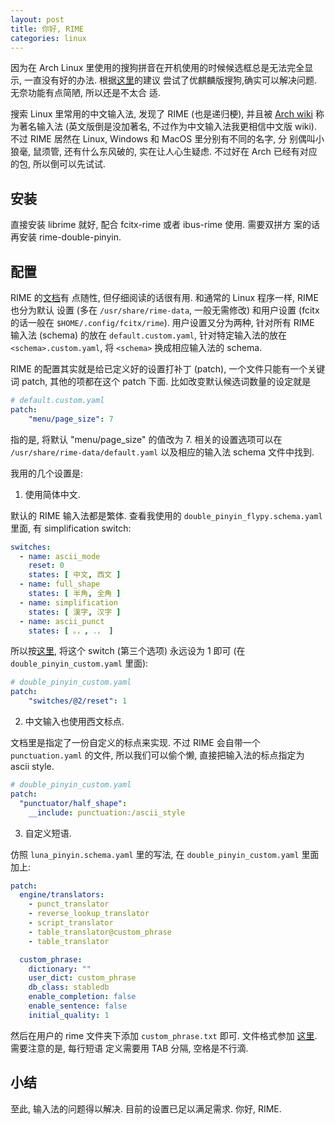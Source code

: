 ```yaml
---
layout: post
title: 你好, RIME
categories: linux
---
```


因为在 Arch Linux 里使用的搜狗拼音在开机使用的时候候选框总是无法完全显
示, 一直没有好的办法. 根据[这里](https://bbs.archlinuxcn.org/viewtopic.php?pid=43081#p43081)的建议
尝试了优麒麟版搜狗,确实可以解决问题. 无奈功能有点简陋, 所以还是不太合
适.

搜索 Linux 里常用的中文输入法, 发现了 RIME (也是递归梗), 并且被
[Arch wiki](https://wiki.archlinux.org/index.php/Fcitx_(%E7%AE%80%E4%BD%93%E4%B8%AD%E6%96%87)#%E4%B8%AD%E6%96%87)
称为著名输入法 (英文版倒是没加著名, 不过作为中文输入法我更相信中文版
wiki). 不过 RIME 居然在 Linux, Windows 和 MacOS 里分别有不同的名字, 分
别偶叫小狼毫, 鼠须管, 还有什么东风破的, 实在让人心生疑虑. 不过好在
Arch 已经有对应的包, 所以倒可以先试试.

## 安装

直接安装 librime 就好, 配合 fcitx-rime 或者 ibus-rime 使用. 需要双拼方
案的话再安装 rime-double-pinyin.

## 配置

RIME 的[文档](https://github.com/rime/home/wiki/CustomizationGuide)有
点随性, 但仔细阅读的话很有用. 和通常的 Linux 程序一样, RIME 也分为默认
设置 (多在 `/usr/share/rime-data`, 一般无需修改) 和用户设置 (fcitx
的话一般在 `$HOME/.config/fcitx/rime`). 用户设置又分为两种,
针对所有 RIME 输入法 (schema) 的放在 `default.custom.yaml`, 针对特定输入法的放在
`<schema>.custom.yaml`, 将 `<schema>` 换成相应输入法的 schema.

RIME 的配置其实就是给已定义好的设置打补丁 (patch), 一个文件只能有一个关键词 patch, 其他的项都在这个 patch 下面. 比如改变默认候选词数量的设定就是

```yaml
# default.custom.yaml
patch:
	"menu/page_size": 7
```

指的是, 将默认 "menu/page_size" 的值改为 7. 相关的设置选项可以在
`/usr/share/rime-data/default.yaml` 以及相应的输入法 schema 文件中找到.

我用的几个设置是:

1. 使用简体中文.

默认的 RIME 输入法都是繁体. 查看我使用的 `double_pinyin_flypy.schema.yaml` 里面, 有 simplification switch:

```yaml
switches:
  - name: ascii_mode
    reset: 0
    states: [ 中文, 西文 ]
  - name: full_shape
    states: [ 半角, 全角 ]
  - name: simplification
    states: [ 漢字, 汉字 ]
  - name: ascii_punct
    states: [ 。，, ．， ]
```

所以按[这里](https://github.com/rime/home/wiki/CustomizationGuide#%E4%B8%80%E4%BE%8B%E5%AE%9A%E8%A3%BD%E7%B0%A1%E5%8C%96%E5%AD%97%E8%BC%B8%E5%87%BA), 将这个 switch (第三个选项) 永远设为 1 即可 (在 `double_pinyin_custom.yaml` 里面):

```yaml
# double_pinyin_custom.yaml
patch:
	"switches/@2/reset": 1
```

2. 中文输入也使用西文标点.

文档里是指定了一份自定义的标点来实现. 不过 RIME 会自带一个 `punctuation.yaml` 的文件, 所以我们可以偷个懒, 直接把输入法的标点指定为 ascii style.

```yaml
# double_pinyin_custom.yaml
patch:
  "punctuator/half_shape":
    __include: punctuation:/ascii_style
```


3. 自定义短语.

仿照 `luna_pinyin.schema.yaml` 里的写法, 在 `double_pinyin_custom.yaml` 里面加上:

```yaml
patch:
  engine/translators:
    - punct_translator
    - reverse_lookup_translator
    - script_translator
    - table_translator@custom_phrase
    - table_translator

  custom_phrase:
    dictionary: ""
    user_dict: custom_phrase
    db_class: stabledb
    enable_completion: false
    enable_sentence: false
    initial_quality: 1
```

然后在用户的 rime 文件夹下添加 `custom_phrase.txt` 即可. 文件格式参加
[这里](https://gist.github.com/lotem/5440677). 需要注意的是, 每行短语
定义需要用 TAB 分隔, 空格是不行滴.

## 小结

至此, 输入法的问题得以解决. 目前的设置已足以满足需求. 你好, RIME.
